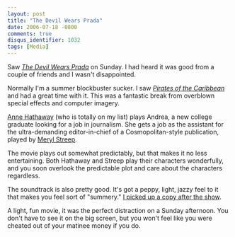 ```yaml
---
layout: post
title: "The Devil Wears Prada"
date: 2006-07-18 -0800
comments: true
disqus_identifier: 1032
tags: [Media]
---
```

Saw [*The Devil Wears Prada*](http://us.imdb.com/title/tt0458352/) on
Sunday. I had heard it was good from a couple of friends and I wasn't
disappointed.
 
 Normally I'm a summer blockbuster sucker. I saw [*Pirates of the
Caribbean*](http://us.imdb.com/title/tt0383574/) and had a great time
with it. This was a fantastic break from overblown special effects and
computer imagery.
 
 [Anne Hathaway](http://us.imdb.com/name/nm0004266/) (who is totally on
my list) plays Andrea, a new college graduate looking for a job in
journalism. She gets a job as the assistant for the ultra-demanding
editor-in-chief of a Cosmopolitan-style publication, played by [Meryl
Streep](http://us.imdb.com/name/nm0000658/).
 
 The movie plays out somewhat predictably, but that makes it no less
entertaining. Both Hathaway and Streep play their characters
wonderfully, and you soon overlook the predictable plot and care about
the characters regardless.
 
 The soundtrack is also pretty good. It's got a peppy, light, jazzy feel
to it that makes you feel sort of "summery." [I picked up a copy after
the show](http://www.amazon.com/exec/obidos/ASIN/B000FZESR6/mhsvortex).
 
 A light, fun movie, it was the perfect distraction on a Sunday
afternoon. You don't have to see it on the big screen, but you won't
feel like you were cheated out of your matinee money if you do.
